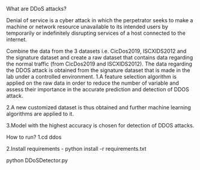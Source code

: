 What are DDoS attacks?

Denial of service is a cyber attack in which the perpetrator seeks to make a machine or network resource unavailable to its intended users by temporarily or indefinitely disrupting services of a host connected to the internet. 

Combine the data from the 3 datasets i.e. CicDos2019, ISCXIDS2012 and the signature dataset and create a raw dataset that contains data regarding the normal traffic (from CicDos2019 and ISCXIDS2012). The data regarding the DDOS attack is obtained from the signature dataset that is made in the lab under a controlled environment.
1.A feature selection algorithm is applied on the raw data in order to reduce the number of variable and assess their importance in the accurate prediction and detection of DDOS attack.

2.A new customized dataset is thus obtained and further machine learning algorithms are applied to it.

3.Model with the highest accuracy is chosen for detection of DDOS attacks.

How to run?
1.cd ddos

2.Install requirements - python install -r requirements.txt

python DDoSDetector.py

